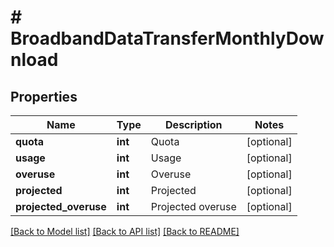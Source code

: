 # # BroadbandDataTransferMonthlyDownload

## Properties

Name | Type | Description | Notes
------------ | ------------- | ------------- | -------------
**quota** | **int** | Quota | [optional]
**usage** | **int** | Usage | [optional]
**overuse** | **int** | Overuse | [optional]
**projected** | **int** | Projected | [optional]
**projected_overuse** | **int** | Projected overuse | [optional]

[[Back to Model list]](../../README.md#models) [[Back to API list]](../../README.md#endpoints) [[Back to README]](../../README.md)
